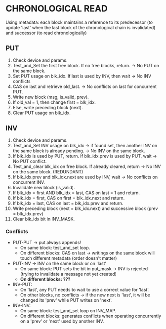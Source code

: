 # CHRONOLOGICAL READ

Using metadata: each block maintains a reference to its predecessor 
(to update 'last' when the last block of the chronological chain is invalidated) and successor (to read chronologically)

## PUT 
1. Check device and params.
2. Test_and_Set the first free block. If no free blocks, return. -> No PUT on the same block.
3. Set PUT usage on blk_idx. If last is used by INV, then wait -> No INV conflicts 
4. CAS on last and retrieve old_last. -> No conflicts on last for concurrent PUT.
5. Write new block (msg, is_valid, prev).
6. If old_val = 1, then change first = blk_idx.
7. Else, write preceding block (next).
8. Clear PUT usage on blk_idx.

## INV
1. Check device and params.
2. Test_and_Set INV usage on blk_idx -> if found set, then another INV on the same block is already pending. 
-> No INV on the same block.
3. If blk_idx is used by PUT, return. If blk_idx.prev is used by PUT, wait -> No PUT conflict.
4. Test_and_clear blk_idx on free block. If already cleared, return -> No INV on the same block. (REDUNDANT)
5. If blk_idx.prev and blk_idx.next are used by INV, wait -> No conflicts on concurrent INV.
6. Invalidate new block (is_valid).
7. If blk_idx = first AND blk_idx = last, CAS on last = 1 and return. 
8. If blk_idx = first, CAS on first = blk_idx.next and return.
9. If blk_idx = last, CAS on last = blk_idx.prev and return.
10. Write preceding block (next = blk_idx.next) and successive block (prev = blk_idx.prev)
11. Clear blk_idx bit in INV_MASK.

### Conflicts
* PUT-PUT -> put always appends!
  * On same block: test_and_set loop.
  * On different blocks: CAS on last -> writings on the same block will touch different metadata (order doesn't matter) 
* PUT-INV -> INV on the same block or on 'last'
  * On same block: PUT sets the bit in put_mask -> INV is rejected (trying to invalidate a message not yet created)
  * **On different blocks: ???**
* INV-PUT: 
  * On 'last', any PUT needs to wait to use a correct value for 'last'.  
  * On other blocks, no conflicts -> if the new next is 'last', it will be changed its 'prev' while PUT writes on 'next'.
* INV-INV: 
  * On same block: test_and_set loop on INV_MAP.
  * On different blocks: generates conflicts when operating concurrently on a 'prev' or 'next' used by another INV.

